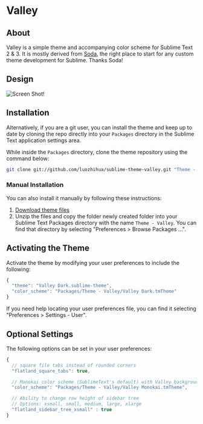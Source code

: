 # Valley

## About

Valley is a simple theme and accompanying color scheme for Sublime Text 2 & 3. It is mostly derived from  [Soda](https://github.com/buymeasoda/soda-theme), the right place to start for any custom theme development for Sublime. Thanks Soda!

## Design

![Screen Shot!](https://raw.github.com/luozhihua/sublime-theme-valley/master/screenshots.png)


## Installation
Alternatively, if you are a git user, you can install the theme and keep up to date by cloning the repo directly into your `Packages` directory in the Sublime Text application settings area.

While inside the `Packages` directory, clone the theme repository using the command below:

```bash
git clone git://github.com/luozhihua/sublime-theme-valley.git "Theme - Valley"
```

### Manual Installation
You can also install it manually by following these instructions:

1. [Download theme files](https://github.com/luozhihua/sublime-theme-valley/archive/master.zip)
2. Unzip the files and copy the folder newly created folder into your Sublime Text Packages directory with the name `Theme - Valley`. You can find that directory by selecting "Preferences > Browse Packages ...".


## Activating the Theme
Activate the theme by modifying your user preferences to include the following:

```javascript
{
  "theme": "Valley Dark.sublime-theme",
  "color_scheme": "Packages/Theme - Valley/Valley Dark.tmTheme"
}
```

If you need help locating your user preferences file, you can find it selecting "Preferences > Settings - User".

## Optional Settings
The following options can be set in your user preferences:

```javascript
{
  // square file tabs instead of rounded corners
  "flatland_square_tabs": true,

  // Monokai color scheme (SublimeText's default) with Valley background color
  "color_scheme": "Packages/Theme - Valley/Valley Monokai.tmTheme",

  // Ability to change row height of sidebar tree
  // Options: xsmall, small, medium, large, xlarge
  "flatland_sidebar_tree_xsmall" : true
}
```
